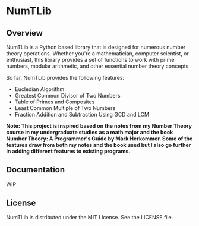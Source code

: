 # NumTLib

## Overview 
NumTLib is a Python based library that is designed for numerous number theory operations. Whether you're a mathematician, computer scientist, or enthusiast, this library provides a set of functions to work with prime numbers, modular arithmetic, and other essential number theory concepts.

So far, NumTLib provides the following features:
- Eucledian Algorithm
- Greatest Common Divisor of Two Numbers
- Table of Primes and Composites
- Least Common Multiple of Two Numbers
- Fraction Addition and Subtraction Using GCD and LCM


**Note: This project is inspired based on the notes from my Number Theory course in my undergraduate studies as a math major and the book Number Theory: A Programmer's Guide by Mark Herkommer. Some of the features draw from both my notes and the book used but I also go further in adding different features to existing programs.**

## Documentation
WIP

## License
NumTLib is distributed under the MIT License. See the LICENSE file.
